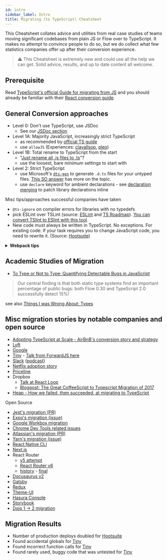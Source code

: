 ```yaml
---
id: intro
sidebar_label: Intro
title: Migrating (to TypeScript) Cheatsheet
---
```


This Cheatsheet collates advice and utilities from real case studies of teams moving significant codebases from plain JS or Flow over to TypeScript. It makes no attempt to _convince_ people to do so, but we do collect what few statistics companies offer up after their conversion experience.

> ⚠️ This Cheatsheet is extremely new and could use all the help we can get. Solid advice, results, and up to date content all welcome.

## Prerequisite

Read [TypeScript's official Guide for migrating from JS](https://www.typescriptlang.org/docs/handbook/migrating-from-javascript.html) and you should already be familiar with their [React conversion guide](https://github.com/Microsoft/TypeScript-React-Conversion-Guide#typescript-react-conversion-guide).

## General Conversion approaches

- Level 0: Don't use TypeScript, use JSDoc
  - See our [JSDoc section](#JSDoc)
- Level 1A: Majority JavaScript, increasingly strict TypeScript
  - as recommended by [official TS guide](https://www.typescriptlang.org/docs/handbook/migrating-from-javascript.html)
  - use `allowJS` (Experiences: [clayallsop][clayallsop], [pleo][pleo])
- Level 1B: Total rename to TypeScript from the start
  - "[Just rename all .js files to .ts](https://twitter.com/jamonholmgren/status/1089241726303199232)"?
  - use the loosest, bare minimum settings to start with
- Level 2: Strict TypeScript
  - use Microsoft's [`dts-gen`](https://github.com/Microsoft/dts-gen) to generate `.d.ts` files for your untyped files. [This SO answer](https://stackoverflow.com/questions/12687779/how-do-you-produce-a-d-ts-typings-definition-file-from-an-existing-javascript) has more on the topic.
  - use `declare` keyword for ambient declarations - see [declaration merging](https://github.com/typescript-cheatsheets/react-typescript-cheatsheet#troubleshooting-handbook-bugs-in-official-typings) to patch library declarations inline

Misc tips/approaches successful companies have taken

- `@ts-ignore` on compiler errors for libraries with no typedefs
- pick ESLint over TSLint (source: [ESLint](https://eslint.org/blog/2019/01/future-typescript-eslint) and [TS Roadmap](https://github.com/Microsoft/TypeScript/issues/29288)). [You can convert TSlint to ESlint with this tool](https://github.com/typescript-eslint/tslint-to-eslint-config).
- New code must always be written in TypeScript. No exceptions. For existing code: If your task requires you to change JavaScript code, you need to rewrite it. (Source: [Hootsuite][hootsuite])

<details>
<summary>
<b>
Webpack tips
</b>
</summary>

- webpack loader: `awesome-typescript-loader` vs `ts-loader`? (there is some disagreement in community about this - but read [awesome's point of view](https://github.com/s-panferov/awesome-typescript-loader#differences-between-ts-loader))
- Webpack config:

```js
module.exports = {

resolve: {
-    extensions: ['.js', '.jsx']
+    extensions: ['.ts', '.tsx', '.js', '.jsx']
},

// Source maps support ('inline-source-map' also works)
devtool: 'source-map',

// Add the loader for .ts files.
module: {
  loaders: [{
-       test: /\.jsx?$/,
-       loader: 'babel-loader',
-       exclude: [/node_modules/],
+       test: /\.(t|j)sx?$/,
+       loader: ['awesome-typescript-loader?module=es6'],
+       exclude: [/node_modules/]
+   }, {
+       test: /\.js$/,
+       loader: 'source-map-loader',
+       enforce: 'pre'
  }]
}
};
```

Special note on `ts-loader` and 3rd party libraries: https://twitter.com/acemarke/status/1091150384184229888

</details>

## Academic Studies of Migration

- [To Type or Not to Type: Quantifying Detectable Bugs in JavaScript](http://earlbarr.com/publications/typestudy.pdf)

> Our central finding is that both static type systems find an important percentage of public bugs: both Flow 0.30 and TypeScript 2.0 successfully detect 15%!

see also [Things I was Wrong About: Types](https://v5.chriskrycho.com/journal/things-i-was-wrong-about/1-types/)

## Misc migration stories by notable companies and open source

- [Adopting TypeScript at Scale - AirBnB's conversion story and strategy](https://www.youtube.com/watch?v=P-J9Eg7hJwE)
- [Lyft](https://eng.lyft.com/typescript-at-lyft-64f0702346ea)
- [Google](http://neugierig.org/software/blog/2018/09/typescript-at-google.html)
- [Tiny][tiny] - [Talk from ForwardJS here](https://www.slideshare.net/tiny/porting-100k-lines-of-code-to-typescript)
- [Slack](https://slack.engineering/typescript-at-slack-a81307fa288d) ([podcast](https://softwareengineeringdaily.com/2017/08/11/typescript-at-slack-with-felix-rieseberg/))
- [Netflix adoption story](https://www.youtube.com/watch?v=p5Hwb1YbNMY&feature=share)
- [Priceline](https://medium.com/priceline-labs/trying-out-typescript-part-1-15a5267215b9)
- Dropbox
  - [Talk at React Loop](https://www.youtube.com/watch?v=veXkJq0Z2Qk)
  - [Blogpost: The Great CoffeeScript to Typescript Migration of 2017](https://dropbox.tech/frontend/the-great-coffeescript-to-typescript-migration-of-2017)
- [Heap - How we failed, then succeeded, at migrating to TypeScript](https://heap.io/blog/analysis/migrating-to-typescript)

Open Source

- [Jest's migration (PR)](https://github.com/facebook/jest/pull/7554#issuecomment-454358729)
- [Expo's migration (issue)](https://github.com/expo/expo/issues/2164)
- [Google Workbox migration](https://github.com/GoogleChrome/workbox/pull/2058)
- [Chrome Dev Tools related issues](https://twitter.com/TimvdLippe/status/1220393069792694281)
- [Atlassian's migration (PR)](https://github.com/atlassian/react-beautiful-dnd/issues/982)
- [Yarn's migration (issue)](https://github.com/yarnpkg/yarn/issues/6953)
- [React Native CLI](https://github.com/react-native-community/cli/issues/683)
- [Next.js](https://nextjs.org/blog/next-9)
- React Router
  - [v5 attempt](https://github.com/ReactTraining/react-router/issues/6955)
  - [React Router v6](https://github.com/ReactTraining/react-router/releases/tag/v6.0.0-alpha.4)
  - [history](https://github.com/ReactTraining/history/pull/774) - [final](https://github.com/ReactTraining/history/commit/1e91a64a858604062d804e4d51eb1d2a020a95c8)
- [Docusaurus v2](https://github.com/facebook/docusaurus/pull/2578)
- [Gatsby](https://github.com/gatsbyjs/gatsby/issues/21995)
- [Redux](https://github.com/reduxjs/redux/pull/3536)
- [Theme-UI](https://github.com/system-ui/theme-ui/issues/668)
- [Hasura Console](https://github.com/hasura/graphql-engine/issues/4314)
- [Storybook](https://github.com/storybookjs/storybook/pulls?page=4&q=is%3Apr+sort%3Aupdated-desc+is%3Aclosed+typescript+label%3Atypescript)
- [Dojo 1 -> 2 migration](https://devchat.tv/js-jabber/jsj-277-dojo-2-dylan-schiemann-kitson-kelly/)

## Migration Results

- Number of production deploys doubled for [Hootsuite][hootsuite]
- Found accidental globals for [Tiny][tiny]
- Found incorrect function calls for [Tiny][tiny]
- Found rarely used, buggy code that was untested for [Tiny][tiny]

[clayallsop]: https://medium.com/@clayallsopp/incrementally-migrating-javascript-to-typescript-565020e49c88 "Incrementally Migrating JavaScript to TypeScript"
[pleo]: https://medium.com/pleo/migrating-a-babel-project-to-typescript-af6cd0b451f4 "Migrating a Babel project to TypeScript"
[tiny]: https://go.tiny.cloud/blog/benefits-of-gradual-strong-typing-in-javascript/ "Benefits of gradual strong typing in JavaScript"
[entria]: https://medium.com/entria/incremental-migration-to-typescript-on-a-flowtype-codebase-515f6490d92d "Incremental Migration to TypeScript on a Flowtype codebase"
[mstsreactconversionguide]: https://github.com/Microsoft/TypeScript-React-Conversion-Guide "TypeScript React Conversion Guide"
[coherentlabs]: https://hashnode.com/post/how-we-migrated-a-200k-loc-project-to-typescript-and-survived-to-tell-the-story-ciyzhikcc0001y253w00n11yb "How we migrated a 200K+ LOC project to TypeScript and survived to tell the story"
[hootsuite]: https://medium.com/hootsuite-engineering/thoughts-on-migrating-to-typescript-5e1a04288202 "Thoughts on migrating to TypeScript"
